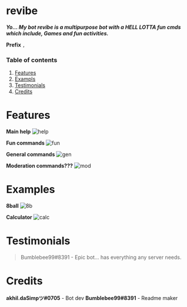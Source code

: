 # revibe
___Yo... My bot revibe is a multipurpose bot with a HELL LOTTA fun cmds which include, Games and fun activities.___

**Prefix** `,`

### Table of contents
1. [Features](#features)
2. [Exampls](#examples)
3. [Testimonials](#testimonials)
4. [Credits](#credit)

# Features
**Main help**
![help](https://media.discordapp.net/attachments/865734794297868288/865961091200712744/help_cmd.png)

**Fun commands**
![fun](https://media.discordapp.net/attachments/865734794297868288/865960511484461056/fun_cmds.png)

**General commands**
![gen](https://media.discordapp.net/attachments/865734794297868288/865963214969372712/Capture.PNG)

**Moderation commands???**
![mod](https://media.discordapp.net/attachments/865734794297868288/865963210703241226/Capture2.PNG)

# Examples
**8ball**
![8b](https://media.discordapp.net/attachments/865734794297868288/865961517416710174/8ball.png)

**Calculator**
![calc](https://media.discordapp.net/attachments/865734794297868288/865961534029824051/calc.png)

# Testimonials
> Bumblebee99#8391 - Epic bot... has everything any server needs.

# Credits
**akhil.daSimpツ#0705** - Bot dev
**Bumblebee99#8391** - Readme maker
